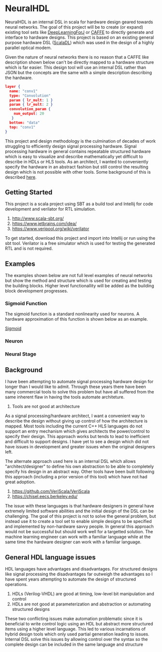 # NeuralHDL

NeuralHDL is an internal DSL in scala for hardware design geared towards neural networks. The goal of this project will be to create (or expand) existing tool sets like [DeepLearningForJ](https://deeplearning4j.org/) or [CAFFE](http://caffe.berkeleyvision.org/) to directly generate and interface to hardware designs. This project is based on an existing general purpose hardware DSL ([ScalaDL](https://github.com/andywag/ScalaDL)) which was used in the design of a highly parallel optical modem. 

Given the nature of neural networks there is no reason that a CAFFE like description shown below can't be directly mapped to a hardware structure which is far easier. This design tool will use an internal DSL rather than JSON but the concepts are the same with a simple description describing the hardware. 

```json
layer {
  name: "conv1"
  type: "Convolution"
  param { lr_mult: 1 }
  param { lr_mult: 2 }
  convolution_param {
    num_output: 20
   }
  bottom: "data"
  top: "conv1"
}
```

This project and design methodology is the culmination of decades of work struggling to efficiently design signal processing hardware. Signal processing hardware in general contains repeatable structured hardware which is easy to visualize and describe mathematically yet difficult to describe in HDLs or HLS tools. As an architect, I wanted to conveniently specify the hardware in an abstract fashion but still control the resulting design which is not possible with other tools. Some background of this is described [here](#background). 

## Getting Started

This project is a scala project using SBT as a build tool and Intellij for code development and verilator for RTL simulation. 

1. http://www.scala-sbt.org/
2. https://www.jetbrains.com/idea/
3. https://www.veripool.org/wiki/verilator

To get started, download this project and import into Intellij or run using the sbt tool. Verilator is a free simulator which is used for testing the generated RTL and is not required. 

## Examples

The examples shown below are not full level examples of neural networks but show the method and structure which is used for creating and testing the building blocks. Higher level functionallity will be added as the building block development progresses. 



### Sigmoid Function

The sigmoid function is a standard nonlinearity used for neurons. A hardware approximation of this function is shown below as an example. 

[Sigmoid](https://github.com/andywag/NeuralHDL/blob/master/tests/sigmoid/doc/sigmoid_proj.md)

### Neuron

### Neural Stage

## Background
I have been attempting to automate signal processing hardware design for longer than I would like to admit. Through these years there have been many commercial tools to solve this problem but have all suffered from the same inherent flaw in having the tools automate architeture.  

1. Tools are not good at architecture

As a signal processing/hardware architect, I want a convenient way to describe the design without giving up control of how the architecture is mapped. Most tools including the current C++ HLS languages do not support an entry mechanism which gives architects the power/control to specify their design. This approach works but tends to lead to inefficient and difficult to support designs. I have yet to see a design which did not have issues in development and greater issues when the original designers left.  

The alternate approach used here is an internal DSL which allows "architect/designer" to define his own abstraction to be able to completely specify his design in an abstract way. Other tools have been built following this approach (including a prior version of this tool) which have not had great adoption. 

1. https://github.com/VeriScala/VeriScala
2. https://chisel.eecs.berkeley.edu/

The issue with these languages is that hardware designers in general have extremely limited software abilities and the initial design of the DSL can be challenging. The goal of this project is not to solve the general problem, but instead use it to create a tool set to enable simple designs to be specified and implemented by non-hardware savvy people. In general this approach would not be successful but should work well for a targetted solution. The machine learning engineer can work with a familiar language while at the same time the hardware designer can work with a familiar language. 

## General HDL language issues

HDL languages have advantages and disadvantages. For structured designs like signal processing the disadvantages far outweigh the advantages so I have spent years attempting to automate the design of structured operations. 

1. HDLs (Verilog-VHDL) are good at timing, low-level bit manipulation and control
2. HDLs are not good at parameterization and abstraction or automating structured designs

These two conflicting issues make automation problematic since it is beneficial to write control logic using an HDL but abstract more structured items using a higher level language. This led to various incarnations of hybrid design tools which only used partial generation leading to issues. Internal DSL solve this issues by allowing control over the syntax so the complete design can be included in the same language and structure


